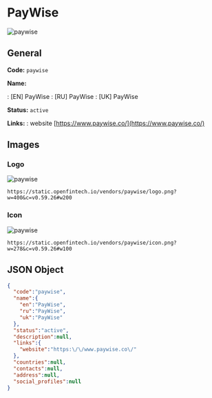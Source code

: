 
# PayWise 
![paywise](https://static.openfintech.io/vendors/paywise/logo.png?w=400&c=v0.59.26#w200)  

## General 
 
**Code:** `paywise` 
 
**Name:** 
 
:	[EN] PayWise 
:	[RU] PayWise 
:	[UK] PayWise 
 
**Status:** `active` 
 
**Links:** 
: website [https://www.paywise.co/](https://www.paywise.co/) 
 

## Images 

### Logo 
 
![paywise](https://static.openfintech.io/vendors/paywise/logo.png?w=400&c=v0.59.26#w200)  

```
https://static.openfintech.io/vendors/paywise/logo.png?w=400&c=v0.59.26#w200
```  

### Icon 
 
![paywise](https://static.openfintech.io/vendors/paywise/icon.png?w=278&c=v0.59.26#w100)  

```
https://static.openfintech.io/vendors/paywise/icon.png?w=278&c=v0.59.26#w100
```  

## JSON Object 

```json
{
  "code":"paywise",
  "name":{
    "en":"PayWise",
    "ru":"PayWise",
    "uk":"PayWise"
  },
  "status":"active",
  "description":null,
  "links":{
    "website":"https:\/\/www.paywise.co\/"
  },
  "countries":null,
  "contacts":null,
  "address":null,
  "social_profiles":null
}
```  

